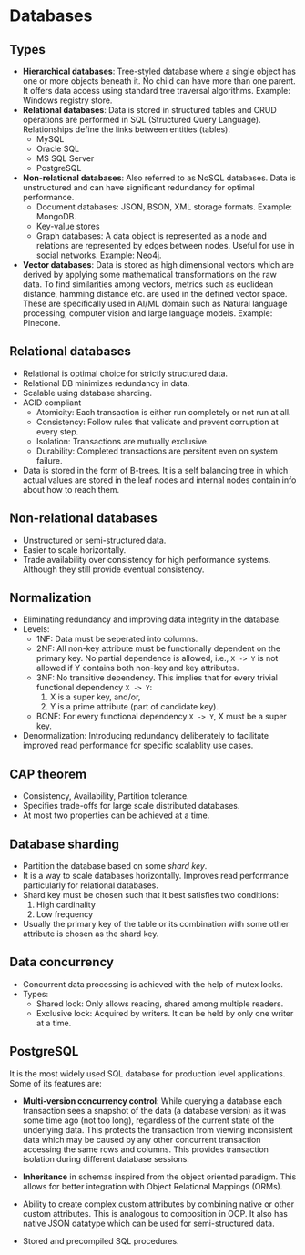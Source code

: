 # Databases

## Types

- **Hierarchical databases**: Tree-styled database where a single object has
  one or more objects beneath it. No child can have more than one parent. It
  offers data access using standard tree traversal algorithms. Example:
  Windows registry store.
- **Relational databases**: Data is stored in structured tables and CRUD
  operations are performed in SQL (Structured Query Language). Relationships
  define the links between entities (tables).
  - MySQL
  - Oracle SQL
  - MS SQL Server
  - PostgreSQL
- **Non-relational databases**: Also referred to as NoSQL databases. Data is
  unstructured and can have significant redundancy for optimal performance.
  - Document databases: JSON, BSON, XML storage formats. Example: MongoDB.
  - Key-value stores
  - Graph databases: A data object is represented as a node and relations are
    represented by edges between nodes. Useful for use in social networks.
    Example: Neo4j.
- **Vector databases**: Data is stored as high dimensional vectors which are
  derived by applying some mathematical transformations on the raw data. To
  find similarities among vectors, metrics such as euclidean distance, hamming
  distance etc. are used in the defined vector space. These are specifically
  used in AI/ML domain such as Natural language processing, computer vision
  and large language models. Example: Pinecone.

## Relational databases

- Relational is optimal choice for strictly structured data.
- Relational DB minimizes redundancy in data.
- Scalable using database sharding.
- ACID compliant
  - Atomicity: Each transaction is either run completely or not run at all.
  - Consistency: Follow rules that validate and prevent corruption at every
    step.
  - Isolation: Transactions are mutually exclusive.
  - Durability: Completed transactions are persitent even on system failure.
- Data is stored in the form of B-trees. It is a self balancing tree in which
  actual values are stored in the leaf nodes and internal nodes contain info
  about how to reach them.

## Non-relational databases

- Unstructured or semi-structured data.
- Easier to scale horizontally.
- Trade availability over consistency for high performance systems. Although
  they still provide eventual consistency.

## Normalization

- Eliminating redundancy and improving data integrity in the database.
- Levels:
  - 1NF: Data must be seperated into columns.
  - 2NF: All non-key attribute must be functionally dependent on the primary
    key. No partial dependence is allowed, i.e., `X -> Y` is not allowed if
    Y contains both non-key and key attributes.
  - 3NF: No transitive dependency. This implies that for every trivial
    functional dependency `X -> Y`:
    1. X is a super key, and/or,
    2. Y is a prime attribute (part of candidate key).
  - BCNF: For every functional dependency `X -> Y`, X must be a super key.
- Denormalization: Introducing redundancy deliberately to facilitate improved
  read performance for specific scalablity use cases.

## CAP theorem

- Consistency, Availability, Partition tolerance.
- Specifies trade-offs for large scale distributed databases.
- At most two properties can be achieved at a time.

## Database sharding

- Partition the database based on some _shard key_.
- It is a way to scale databases horizontally. Improves read performance
  particularly for relational databases.
- Shard key must be chosen such that it best satisfies two conditions:
  1. High cardinality
  2. Low frequency
- Usually the primary key of the table or its combination with some other
  attribute is chosen as the shard key.

## Data concurrency

- Concurrent data processing is achieved with the help of mutex locks.
- Types:
  - Shared lock: Only allows reading, shared among multiple readers.
  - Exclusive lock: Acquired by writers. It can be held by only one writer at
    a time.

## PostgreSQL

It is the most widely used SQL database for production level applications.
Some of its features are:

- **Multi-version concurrency control**: While querying a database each
  transaction sees a snapshot of the data (a database version) as it was some
  time ago (not too long), regardless of the current state of the underlying
  data. This protects the transaction from viewing inconsistent data which may
  be caused by any other concurrent transaction accessing the same rows and
  columns. This provides transaction isolation during different database sessions.

- **Inheritance** in schemas inspired from the object oriented paradigm. This
  allows for better integration with Object Relational Mappings (ORMs).

- Ability to create complex custom attributes by combining native or other custom
  attributes. This is analogous to composition in OOP. It also has native JSON
  datatype which can be used for semi-structured data.

- Stored and precompiled SQL procedures.

